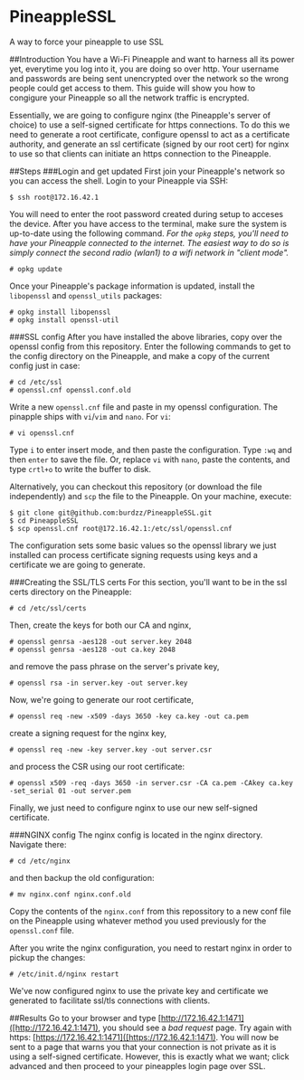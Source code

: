 # PineappleSSL
A way to force your pineapple to use SSL

##Introduction
You have a Wi-Fi Pineapple and want to harness all its power yet, everytime you log into it, you are doing so over http. Your username and passwords are being sent unencrypted over the network so the wrong people could get access to them. This guide will show you how to congigure your Pineapple so all the network traffic is encrypted.

Essentially, we are going to configure nginx (the Pineapple's server of choice) to use a self-signed certificate for https connections. To do this we need to generate a root certificate, configure openssl to act as a certificate authority, and generate an ssl certificate (signed by our root cert) for nginx to use so that clients can initiate an https connection to the Pineapple.

##Steps
###Login and get updated
First join your Pineapple's network so you can access the shell. Login to your Pineapple via SSH:

    $ ssh root@172.16.42.1

You will need to enter the root password created during setup to acceses the device. After you have access to the terminal, make sure the system is up-to-date using the following command. *For the `opkg` steps, you'll need to have your Pineapple connected to the internet. The easiest way to do so is simply connect the second radio (wlan1) to a wifi network in "client mode".*

    # opkg update
  
Once your Pineapple's package information is updated, install the `libopenssl` and `openssl_utils` packages:

    # opkg install libopenssl
    # opkg install openssl-util 

###SSL config
After you have installed the above libraries, copy over the openssl config from this repository. Enter the following commands to get to the config directory on the Pineapple, and make a copy of the current config just in case:

    # cd /etc/ssl
    # openssl.cnf openssl.conf.old

Write a new `openssl.cnf` file and paste in my openssl configuration. The pinapple ships with `vi`/`vim` and `nano`. For `vi`:

    # vi openssl.cnf

Type `i` to enter insert mode, and then paste the configuration. Type `:wq` and then `enter` to save the file. Or, replace `vi` with `nano`, paste the contents, and type `crtl+o` to write the buffer to disk. 

Alternatively, you can checkout this repository (or download the file independently) and `scp` the file to the Pineapple. On your machine, execute:

    $ git clone git@github.com:burdzz/PineappleSSL.git
    $ cd PineappleSSL
    $ scp openssl.cnf root@172.16.42.1:/etc/ssl/openssl.cnf

The configuration sets some basic values so the openssl library we just installed can process certificate signing requests using keys and a certificate we are going to generate.

###Creating the SSL/TLS certs
For this section, you'll want to be in the ssl certs directory on the Pineapple:

    # cd /etc/ssl/certs
  
Then, create the keys for both our CA and nginx,

    # openssl genrsa -aes128 -out server.key 2048
    # openssl genrsa -aes128 -out ca.key 2048
    
and remove the pass phrase on the server's private key,

    # openssl rsa -in server.key -out server.key

Now, we're going to generate our root certificate,

    # openssl req -new -x509 -days 3650 -key ca.key -out ca.pem

create a signing request for the nginx key,

    # openssl req -new -key server.key -out server.csr
    
and process the CSR using our root certificate:

    # openssl x509 -req -days 3650 -in server.csr -CA ca.pem -CAkey ca.key -set_serial 01 -out server.pem

Finally, we just need to configure nginx to use our new self-signed certificate.

###NGINX config
The nginx config is located in the nginx directory. Navigate there:

    # cd /etc/nginx

and then backup the old configuration:

    # mv nginx.conf nginx.conf.old

Copy the contents of the `nginx.conf` from this repossitory to a new conf file on the Pineapple using whatever method you used previously for the `openssl.conf` file. 

After you write the nginx configuration, you need to restart nginx in order to pickup the changes:

    # /etc/init.d/nginx restart

We've now configured nginx to use the private key and certificate we generated to facilitate ssl/tls connections with clients.

##Results
Go to your browser and type [http://172.16.42.1:1471]([http://172.16.42.1:1471), you should see a *bad request* page. Try again with https: [https://172.16.42.1:1471]([https://172.16.42.1:1471). You will now be sent to a page that warns you that your connection is not private as it is using a self-signed certificate. However, this is exactly what we want; click advanced and then proceed to your pineapples login page over SSL.
